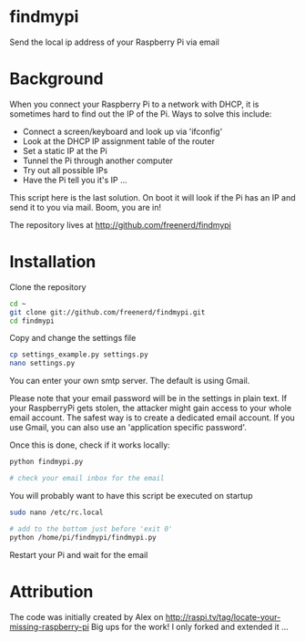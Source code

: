 findmypi
========

Send the local ip address of your Raspberry Pi via email

# Background

When you connect your Raspberry Pi to a network with DHCP, it is sometimes hard to find out the IP of the Pi. Ways to solve this include:

  * Connect a screen/keyboard and look up via 'ifconfig'
  * Look at the DHCP IP assignment table of the router
  * Set a static IP at the Pi
  * Tunnel the Pi through another computer
  * Try out all possible IPs
  * Have the Pi tell you it's IP ...

This script here is the last solution. On boot it will look if the Pi has an IP and send it to you via mail. Boom, you are in!

The repository lives at http://github.com/freenerd/findmypi

# Installation

Clone the repository

  ```bash
  cd ~
  git clone git://github.com/freenerd/findmypi.git
  cd findmypi
  ```

Copy and change the settings file

  ```bash
  cp settings_example.py settings.py
  nano settings.py
  ```

You can enter your own smtp server. The default is using Gmail.

Please note that your email password will be in the settings in plain text. If your RaspberryPi gets stolen, the attacker might gain access to your whole email account. The safest way is to create a dedicated email account. If you use Gmail, you can also use an 'application specific password'.

Once this is done, check if it works locally:

  ```bash
  python findmypi.py

  # check your email inbox for the email
  ```

You will probably want to have this script be executed on startup

  ```bash
  sudo nano /etc/rc.local

  # add to the bottom just before 'exit 0'
  python /home/pi/findmypi/findmypi.py
  ```

Restart your Pi and wait for the email

# Attribution

The code was initially created by Alex on http://raspi.tv/tag/locate-your-missing-raspberry-pi
Big ups for the work!
I only forked and extended it ...
